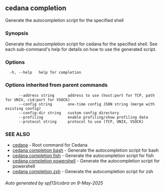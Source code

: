 ## cedana completion

Generate the autocompletion script for the specified shell

### Synopsis

Generate the autocompletion script for cedana for the specified shell.
See each sub-command's help for details on how to use the generated script.


### Options

```
  -h, --help   help for completion
```

### Options inherited from parent commands

```
      --address string      address to use (host:port for TCP, path for UNIX, cid:port for VSOCK)
      --config string       one-time config JSON string (merge with existing config)
      --config-dir string   custom config directory
      --profiling           enable profiling/show profiling data
      --protocol string     protocol to use (TCP, UNIX, VSOCK)
```

### SEE ALSO

* [cedana](cedana.md)	 - Root command for Cedana
* [cedana completion bash](cedana_completion_bash.md)	 - Generate the autocompletion script for bash
* [cedana completion fish](cedana_completion_fish.md)	 - Generate the autocompletion script for fish
* [cedana completion powershell](cedana_completion_powershell.md)	 - Generate the autocompletion script for powershell
* [cedana completion zsh](cedana_completion_zsh.md)	 - Generate the autocompletion script for zsh

###### Auto generated by spf13/cobra on 9-May-2025
